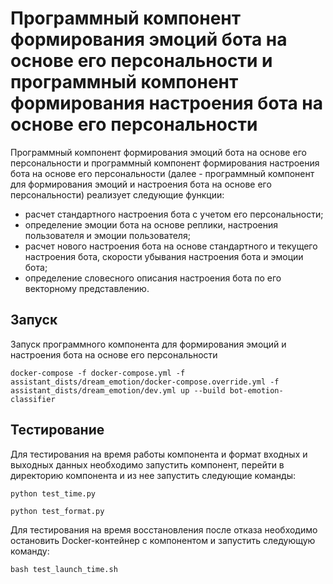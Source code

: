 # Программный компонент формирования эмоций бота на основе его персональности и программный компонент формирования настроения бота на основе его персональности 

Программный компонент формирования эмоций бота на основе его персональности и программный компонент формирования настроения бота на основе его персональности (далее - программный компонент для формирования эмоций и настроения бота на основе его персональности) реализует следующие функции:
- расчет стандартного настроения бота с учетом его персональности;
- определение эмоции бота на основе реплики, настроения пользователя и эмоции пользователя;
- расчет нового настроения бота на основе стандартного и текущего настроения бота, скорости убывания настроения бота и эмоции бота;
- определение словесного описания настроения бота по его векторному представлению.

## Запуск
Запуск программного компонента для формирования эмоций и настроения бота на основе его персональности
```
docker-compose -f docker-compose.yml -f assistant_dists/dream_emotion/docker-compose.override.yml -f assistant_dists/dream_emotion/dev.yml up --build bot-emotion-classifier
```

## Тестирование
Для тестирования на время работы компонента и формат входных и выходных данных необходимо запустить компонент, перейти в директорию компонента и из нее запустить следующие команды:
```
python test_time.py
```
```
python test_format.py
```
Для тестирования на время восстановления после отказа необходимо остановить Docker-контейнер с компонентом и запустить следующую команду:
```
bash test_launch_time.sh
```